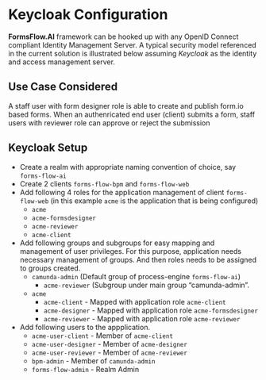 # Keycloak Configuration
**FormsFlow.AI** framework can be hooked up with any OpenID Connect compliant Identity Management Server. A typical security model referenced in the current solution is illustrated below assuming *Keycloak* as the identity and access management server.

Use Case Considered
---------
A staff user with form designer role is able to create and publish form.io based forms. When an authenricated end user (client) submits a form, staff users with reviewer role can approve or reject the submission

Keycloak Setup
----------
- Create a realm with appropriate naming convention of choice, say `forms-flow-ai`
- Create 2 clients `forms-flow-bpm` and `forms-flow-web`
- Add following 4 roles for the application management of client `forms-flow-web` (in this example `acme` is the application  that is being configured)
  * `acme`
  * `acme-formsdesigner`
  * `acme-reviewer`
  * `acme-client`
- Add following groups and subgroups for easy mapping and management of user privileges. For this purpose, application needs necessary management of groups. And then roles needs to be assigned to groups created. 
  * `camunda-admin` (Default group of process-engine `forms-flow-ai`)
    * `acme-reviewer`  (Subgroup under main group “camunda-admin”.
  * `acme`
    * `acme-client` - Mapped with application role `acme-client`
    * `acme-designer` - Mapped with application role `acme-formsdesigner`
    * `acme-reviewer` - Mapped with application role `acme-reviewer`
- Add following users to the appplication.
  * `acme-user-client` - Member of `acme-client`
  * `acme-user-designer` - Member of `acme-designer`
  * `acme-user-reviewer` - Member of `acme-reviewer`
  * `bpm-admin` - Member of `camunda-admin`
  * `forms-flow-admin` - Realm Admin

